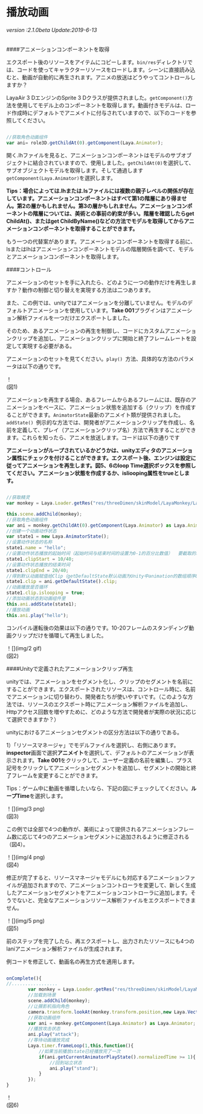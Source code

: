 # 播放动画

###### *version :2.1.0beta   Update:2019-6-13*

####アニメーションコンポーネントを取得

エクスポート後のリソースをアイテムにコピーします。`bin/res`ディレクトリでは、コードを使ってキャラクターリソースをロードします。シーンに直接読み込むと、動画が自動的に再生されます。アニメの放送はどうやってコントロールしますか？

LayaAir 3 DエンジンのSprite 3 Dクラスが提供されました。`getComponent()`方法を使用してモデル上のコンポーネントを取得します。動画付きモデルは、ロード作成時にデフォルトでアニメイトに付与されていますので、以下のコードを参照してください。


```typescript

//获取角色动画组件
var ani= role3D.getChildAt(0).getComponent(Laya.Animator);
```


開く.lhファイルを見ると、アニメーションコンポーネントはモデルのサブオブジェクトに結合されていますので、使用しました。`getChildAt(0)`を選択して、サブオブジェクトモデルを取得します。そして通過します`getComponent(Laya.Animator)`を選択します。

**Tips：場合によっては.lhまたは.lsファイルには複数の親子レベルの関係が存在しています。アニメーションコンポーネントはすべて第1の階層にあり得ません。第2の層かもしれません。第3の層かもしれません。アニメーションコンポーネントの階層については、美術との事前の約束が多い。階層を確認したらget ChildAt()、またはget ChildByName()などの方法でモデルを取得してからアニメーションコンポーネントを取得することができます。**

もう一つの代替案があります。アニメーションコンポーネントを取得する前に、lsまたはlhはアニメーションコンポーネントモデルの階層関係を調べて、モデルとアニメーションコンポーネントを取得します。

####コントロール

アニメーションのセットを手に入れたら、どのように一つの動作だけを再生しますか？動作の制御と切り替えを実現する方法は二つあります。

また、この例では、unityではアニメーションを分離していません。モデルのデフォルトアニメーションを使用しています。**Take 001**プラグインはアニメーション解析ファイルを一つだけエクスポートしました。

そのため、あるアニメーションの再生を制御し、コードにカスタムアニメーションクリップを追加し、アニメーションクリップに開始と終了フレームレートを設定して実現する必要がある。

アニメーションのセットを見てください。`play() `方法、具体的な方法のパラメータは以下の通りです。

！[](img/1.png)<br/>(図1)

アニメーションを再生する場合、あるフレームからあるフレームには、既存のアニメーションをベースに、アニメーション状態を追加する（クリップ）を作成することができます。`AnimatorState`最新のアニメイト類が提供されました。`addState() `例示的な方法では、開発者がアニメーションクリップを作成し、名前を定義して、プレイ（アニメーションクリップ名）方法で再生することができます。これらを知ったら、アニメを放送します。コードは以下の通りです

**アニメーションがループされているかどうかは、unityエディタのアニメーション属性にチェックを付けることができます。エクスポート後、エンジンは設定に従ってアニメーションを再生します。図5、6のloop Time選択ボックスを参照してください。アニメーション状態を作成するか、isliooping属性をtrueとします。**


```typescript

//获取精灵
var monkey = Laya.Loader.getRes("res/threeDimen/skinModel/LayaMonkey/LayaMonkey.lh") as Laya.Sprite3D;

this.scene.addChild(monkey);
//获取角色动画组件
var ani = monkey.getChildAt(0).getComponent(Laya.Animator) as Laya.Animator;
//创建一个动画动作状态
var state1 = new Laya.AnimatorState();
//设置动作状态的名称
state1.name = "hello";
//设置动作状态播放的起始时间（起始时间与结束时间的设置为0-1的百分比数值）  要截取的时间点 / 动画的总时长
state1.clipStart = 10/40;
//设置动作状态播放的结束时间
state1.clipEnd = 20/40;
//得到默认动画赋值给Clip（getDefaultState默认动画为Unity中animation的数组顺序0下标的动画）
state1.clip = ani.getDefaultState().clip;
//动画播放是否循环
state1.clip.islooping = true;
//添加动画状态到动画组件里
this.ani.addState(state1);
//播放动画
this.ani.play("hello");
```


コンパイル運転後の効果は以下の通りです。10-20フレームのスタンディング動画クリップだけを循環して再生しました。

！[](img/2 gif)<br/>(図2)

####Unityで定義されたアニメーションクリップ再生

unityでは、アニメーションをセグメント化し、クリップのセグメントを名前にすることができます。エクスポートされたリソースは、コントロール時に、名前でアニメーションに切り替わり、開発者たちが使いやすいです。（このような方法では、リソースのエクスポート時にアニメーション解析ファイルを追加し、Httpアクセス回数を増やすために、どのような方法で開発者が実際の状況に応じて選択できますか？）

unityにおけるアニメーションセグメントの区分方法は以下の通りである。

1）「リソースマネージャ」でモデルファイルを選択し、右側にあります。**inspector**画面で選択**アニメイト**を選択して、デフォルトのアニメーションが表示されます。**Take 001**をクリックして、ユーザー定義の名前を編集し、プラス記号をクリックしてアニメーションセグメントを追加し、セグメントの開始と終了フレームを変更することができます。

Tips：ゲーム中に動画を循環したいなら、下記の図にチェックしてください。**ループTime**を選択します。

！[](img/3 png)<br/>(図3)

この例では全部で4つの動作が、美術によって提供されるアニメーションフレーム数に応じて4つのアニメーションセグメントに追加されるように修正される（図4）。

！[](img/4 png)<br/>(図4)

修正が完了すると、リソースマネージャモデルにも対応するアニメーションファイルが追加されますので、アニメーションコントローラを変更して、新しく生成したアニメーションセグメントをアニメーションコントローラに追加します。そうでないと、完全なアニメーションリソース解析ファイルをエクスポートできません。

！[](img/5 png)<br/>(図5)

前のステップを完了したら、再エクスポートし、出力されたリソースにも4つのlaniアニメーション解析ファイルが生成されます。

例コードを修正して、動画名の再生方式を適用します。


```typescript

onComplete(){
//.................
		var monkey = Laya.Loader.getRes("res/threeDimen/skinModel/LayaMonkey/LayaMonkey.lh") as Laya.Sprite3D;
        //加载到场景
       	scene.addChild(monkey);
        //让摄影机指向角色
        camera.transform.lookAt(monkey.transform.position,new Laya.Vector3(0,1,0));
    	//获取动画组件
    	var ani = monkey.getComponent(Laya.Animator) as Laya.Animator;
		//播放攻击状态
        ani.play("attack");
		//等待动画播放完成
        Laya.timer.frameLoop(1,this,function(){
            //如果当前播放state已经播放完了一次
            if(ani.getCurrentAnimatorPlayState().normalizedTime >= 1){
                //回到站立状态
                ani.play("stand");
            } 
        });
}

```


！[](img/6.gif)<br/>(図6)
